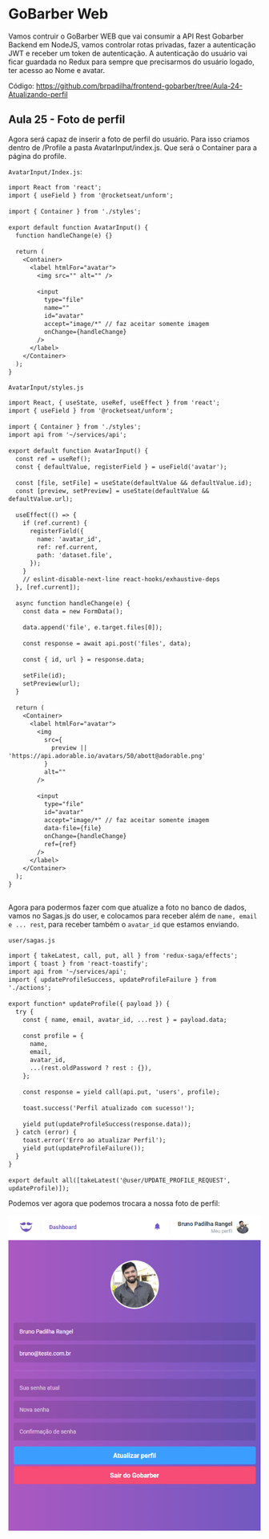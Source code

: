 # GoBarber Web

Vamos contruir o GoBarber WEB que vai consumir a API Rest Gobarber Backend em NodeJS, vamos controlar rotas privadas, fazer a autenticação JWT e receber um token de autenticação. A autenticação do usuário vai ficar guardada no Redux para sempre que precisarmos do usuário logado, ter acesso ao Nome e avatar.

Código: https://github.com/brpadilha/frontend-gobarber/tree/Aula-24-Atualizando-perfil

## Aula 25 - Foto de perfil

Agora será capaz de inserir a foto de perfil do usuário. Para isso criamos dentro de /Profile a pasta AvatarInput/index.js. Que será o Container para a página do profile.

`AvatarInput/Index.js`:

```
import React from 'react';
import { useField } from '@rocketseat/unform';

import { Container } from './styles';

export default function AvatarInput() {
  function handleChange(e) {}

  return (
    <Container>
      <label htmlFor="avatar">
        <img src="" alt="" />

        <input
          type="file"
          name=""
          id="avatar"
          accept="image/*" // faz aceitar somente imagem
          onChange={handleChange}
        />
      </label>
    </Container>
  );
}

```

`AvatarInput/styles.js`

```
import React, { useState, useRef, useEffect } from 'react';
import { useField } from '@rocketseat/unform';

import { Container } from './styles';
import api from '~/services/api';

export default function AvatarInput() {
  const ref = useRef();
  const { defaultValue, registerField } = useField('avatar');

  const [file, setFile] = useState(defaultValue && defaultValue.id);
  const [preview, setPreview] = useState(defaultValue && defaultValue.url);

  useEffect(() => {
    if (ref.current) {
      registerField({
        name: 'avatar_id',
        ref: ref.current,
        path: 'dataset.file',
      });
    }
    // eslint-disable-next-line react-hooks/exhaustive-deps
  }, [ref.current]);

  async function handleChange(e) {
    const data = new FormData();

    data.append('file', e.target.files[0]);

    const response = await api.post('files', data);

    const { id, url } = response.data;

    setFile(id);
    setPreview(url);
  }

  return (
    <Container>
      <label htmlFor="avatar">
        <img
          src={
            preview || 'https://api.adorable.io/avatars/50/abott@adorable.png'
          }
          alt=""
        />

        <input
          type="file"
          id="avatar"
          accept="image/*" // faz aceitar somente imagem
          data-file={file}
          onChange={handleChange}
          ref={ref}
        />
      </label>
    </Container>
  );
}


```

Agora para podermos fazer com que atualize a foto no banco de dados, vamos no Sagas.js do user, e colocamos para receber além de `name, email e ... rest`, para receber também o `avatar_id` que estamos enviando.

`user/sagas.js`

```
import { takeLatest, call, put, all } from 'redux-saga/effects';
import { toast } from 'react-toastify';
import api from '~/services/api';
import { updateProfileSuccess, updateProfileFailure } from './actions';

export function* updateProfile({ payload }) {
  try {
    const { name, email, avatar_id, ...rest } = payload.data;

    const profile = {
      name,
      email,
      avatar_id,
      ...(rest.oldPassword ? rest : {}),
    };

    const response = yield call(api.put, 'users', profile);

    toast.success('Perfil atualizado com sucesso!');

    yield put(updateProfileSuccess(response.data));
  } catch (error) {
    toast.error('Erro ao atualizar Perfil');
    yield put(updateProfileFailure());
  }
}

export default all([takeLatest('@user/UPDATE_PROFILE_REQUEST', updateProfile)]);

```

Podemos ver agora que podemos trocara a nossa foto de perfil:

![](imgs/trees/aula-25/fotoprofile.png 'profile')

